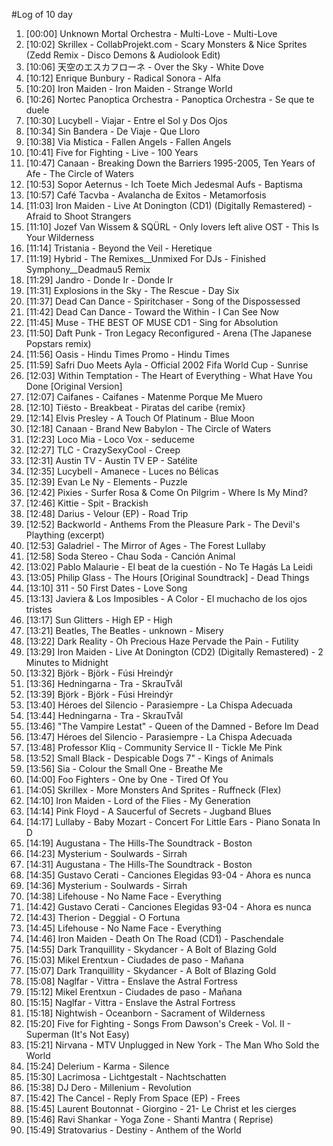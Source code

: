 #Log of 10 day

1. [00:00] Unknown Mortal Orchestra - Multi-Love - Multi-Love
1. [10:02] Skrillex - CollabProjekt.com - Scary Monsters & Nice Sprites (Zedd Remix - Disco Demons & Audiolook Edit)
1. [10:06] 天空のエスカフローネ - Over the Sky - White Dove
1. [10:12] Enrique Bunbury - Radical Sonora - Alfa
1. [10:20] Iron Maiden - Iron Maiden - Strange World
1. [10:26] Nortec Panoptica Orchestra - Panoptica Orchestra - Se que te duele
1. [10:30] Lucybell - Viajar - Entre el Sol y Dos Ojos
1. [10:34] Sin Bandera - De Viaje - Que Lloro
1. [10:38] Via Mistica - Fallen Angels - Fallen Angels
1. [10:41] Five for Fighting - Live - 100 Years
1. [10:47] Canaan - Breaking Down the Barriers 1995-2005, Ten Years of Afe - The Circle of Waters
1. [10:53] Sopor Aeternus - Ich Toete Mich Jedesmal Aufs - Baptisma
1. [10:57] Café Tacvba - Avalancha de Exitos - Metamorfosis
1. [11:03] Iron Maiden - Live At Donington (CD1) (Digitally Remastered) - Afraid to Shoot Strangers
1. [11:10] Jozef Van Wissem & SQÜRL - Only lovers left alive OST - This Is Your Wilderness
1. [11:14] Tristania - Beyond the Veil - Heretique
1. [11:19] Hybrid - The Remixes__Unmixed For DJs - Finished Symphony__Deadmau5 Remix
1. [11:29] Jandro - Donde Ir - Donde Ir
1. [11:31] Explosions in the Sky - The Rescue - Day Six
1. [11:37] Dead Can Dance - Spiritchaser - Song of the Dispossessed
1. [11:42] Dead Can Dance - Toward the Within - I Can See Now
1. [11:45] Muse - THE BEST OF MUSE CD1 - Sing for Absolution
1. [11:50] Daft Punk - Tron Legacy Reconfigured - Arena (The Japanese Popstars remix)
1. [11:56] Oasis - Hindu Times Promo - Hindu Times
1. [11:59] Safri Duo Meets Ayla - Official 2002 Fifa World Cup - Sunrise
1. [12:03] Within Temptation - The Heart of Everything - What Have You Done [Original Version]
1. [12:07] Caifanes - Caifanes - Matenme Porque Me Muero
1. [12:10] Tiësto - Breakbeat - Piratas del caribe {remix}
1. [12:14] Elvis Presley - A Touch Of Platinum - Blue Moon
1. [12:18] Canaan - Brand New Babylon - The Circle of Waters
1. [12:23] Loco Mia - Loco Vox - seduceme
1. [12:27] TLC - CrazySexyCool - Creep
1. [12:31] Austin TV - Austin TV EP - Satélite
1. [12:35] Lucybell - Amanece - Luces no Bélicas
1. [12:39] Evan Le Ny - Elements - Puzzle
1. [12:42] Pixies - Surfer Rosa & Come On Pilgrim - Where Is My Mind?
1. [12:46] Kittie - Spit - Brackish
1. [12:48] Darius - Velour (EP) - Road Trip
1. [12:52] Backworld - Anthems From the Pleasure Park - The Devil's Plaything (excerpt)
1. [12:53] Galadriel - The Mirror of Ages - The Forest Lullaby
1. [12:58] Soda Stereo - Chau Soda - Canción Animal
1. [13:02] Pablo Malaurie - El beat de la cuestión - No Te Hagás La Leidi
1. [13:05] Philip Glass - The Hours [Original Soundtrack] - Dead Things
1. [13:10] 311 - 50 First Dates - Love Song
1. [13:13] Javiera & Los Imposibles - A Color - El muchacho de los ojos tristes
1. [13:17] Sun Glitters - High EP - High
1. [13:21] Beatles, The Beatles - unknown - Misery
1. [13:22] Dark Reality - Oh Precious Haze Pervade the Pain - Futility
1. [13:29] Iron Maiden - Live At Donington (CD2) (Digitally Remastered) - 2 Minutes to Midnight
1. [13:32] Björk - Björk - Fúsi Hreindýr
1. [13:36] Hedningarna - Tra - SkrauTvål
1. [13:39] Björk - Björk - Fúsi Hreindýr
1. [13:40] Héroes del Silencio - Parasiempre - La Chispa Adecuada
1. [13:44] Hedningarna - Tra - SkrauTvål
1. [13:46] "The Vampire Lestat" - Queen of the Damned - Before Im Dead
1. [13:47] Héroes del Silencio - Parasiempre - La Chispa Adecuada
1. [13:48] Professor Kliq - Community Service II - Tickle Me Pink
1. [13:52] Small Black - Despicable Dogs 7" - Kings of Animals
1. [13:56] Sia - Colour the Small One - Breathe Me
1. [14:00] Foo Fighters - One by One - Tired Of You
1. [14:05] Skrillex - More Monsters And Sprites - Ruffneck (Flex)
1. [14:10] Iron Maiden - Lord of the Flies - My Generation
1. [14:14] Pink Floyd - A Saucerful of Secrets - Jugband Blues
1. [14:17] Lullaby - Baby Mozart - Concert For Little Ears - Piano Sonata In D
1. [14:19] Augustana - The Hills-The Soundtrack - Boston
1. [14:23] Mysterium - Soulwards - Sirrah
1. [14:31] Augustana - The Hills-The Soundtrack - Boston
1. [14:35] Gustavo Cerati - Canciones Elegidas 93-04 - Ahora es nunca
1. [14:36] Mysterium - Soulwards - Sirrah
1. [14:38] Lifehouse - No Name Face - Everything
1. [14:42] Gustavo Cerati - Canciones Elegidas 93-04 - Ahora es nunca
1. [14:43] Therion - Deggial - O Fortuna
1. [14:45] Lifehouse - No Name Face - Everything
1. [14:46] Iron Maiden - Death On The Road (CD1) - Paschendale
1. [14:55] Dark Tranquillity - Skydancer - A Bolt of Blazing Gold
1. [15:03] Mikel Erentxun - Ciudades de paso - Mañana
1. [15:07] Dark Tranquillity - Skydancer - A Bolt of Blazing Gold
1. [15:08] Naglfar - Vittra - Enslave the Astral Fortress
1. [15:12] Mikel Erentxun - Ciudades de paso - Mañana
1. [15:15] Naglfar - Vittra - Enslave the Astral Fortress
1. [15:18] Nightwish - Oceanborn - Sacrament of Wilderness
1. [15:20] Five for Fighting - Songs From Dawson's Creek - Vol. II - Superman (It's Not Easy)
1. [15:21] Nirvana - MTV Unplugged in New York - The Man Who Sold the World
1. [15:24] Delerium - Karma - Silence
1. [15:30] Lacrimosa - Lichtgestalt - Nachtschatten
1. [15:38] DJ Dero - Millenium - Revolution
1. [15:42] The Cancel - Reply From Space (EP) - Frees
1. [15:45] Laurent Boutonnat - Giorgino - 21- Le Christ et les cierges
1. [15:46] Ravi Shankar - Yoga Zone - Shanti Mantra ( Reprise)
1. [15:49] Stratovarius - Destiny - Anthem of the World
